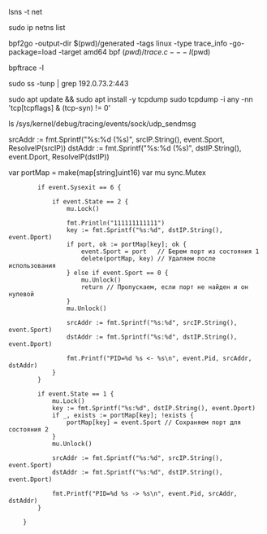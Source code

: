 lsns -t net


sudo ip netns list


bpf2go -output-dir $(pwd)/generated -tags linux -type trace_info -go-package=load -target amd64 bpf $(pwd)/trace.c -- -I$(pwd)

bpftrace -l

sudo ss -tunp | grep 192.0.73.2:443


sudo apt update && sudo apt install -y tcpdump
sudo tcpdump -i any -nn 'tcp[tcpflags] & (tcp-syn) != 0'

ls /sys/kernel/debug/tracing/events/sock/udp_sendmsg


srcAddr := fmt.Sprintf("%s:%d (%s)", srcIP.String(), event.Sport, ResolveIP(srcIP))
dstAddr := fmt.Sprintf("%s:%d (%s)", dstIP.String(), event.Dport, ResolveIP(dstIP))



var portMap = make(map[string]uint16)
var mu sync.Mutex

			if event.Sysexit == 6 {

				if event.State == 2 {
					mu.Lock()

					fmt.Println("111111111111")
					key := fmt.Sprintf("%s:%d", dstIP.String(), event.Dport)
					if port, ok := portMap[key]; ok {
						event.Sport = port   // Берем порт из состояния 1
						delete(portMap, key) // Удаляем после использования
					} else if event.Sport == 0 {
						mu.Unlock()
						return // Пропускаем, если порт не найден и он нулевой
					}
					mu.Unlock()

					srcAddr := fmt.Sprintf("%s:%d", srcIP.String(), event.Sport)
					dstAddr := fmt.Sprintf("%s:%d", dstIP.String(), event.Dport)

					fmt.Printf("PID=%d %s <- %s\n", event.Pid, srcAddr, dstAddr)
				}
			}

			if event.State == 1 {
				mu.Lock()
				key := fmt.Sprintf("%s:%d", dstIP.String(), event.Dport)
				if _, exists := portMap[key]; !exists {
					portMap[key] = event.Sport // Сохраняем порт для состояния 2
				}
				mu.Unlock()

				srcAddr := fmt.Sprintf("%s:%d", srcIP.String(), event.Sport)
				dstAddr := fmt.Sprintf("%s:%d", dstIP.String(), event.Dport)

				fmt.Printf("PID=%d %s -> %s\n", event.Pid, srcAddr, dstAddr)
			}

		}












